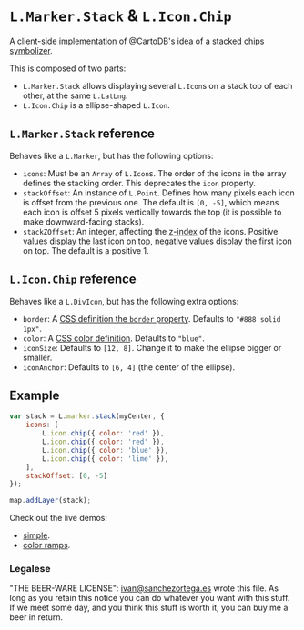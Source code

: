 # `L.Marker.Stack` & `L.Icon.Chip`

A client-side implementation of @CartoDB's idea of a [stacked chips symbolizer](http://blog.cartodb.com/stacking-chips-a-map-hack/).


This is composed of two parts:
* `L.Marker.Stack` allows displaying several `L.Icon`s on a stack top of each other, at the same `L.LatLng`.
* `L.Icon.Chip` is a ellipse-shaped `L.Icon`.


## `L.Marker.Stack` reference

Behaves like a `L.Marker`, but has the following options:

* `icons`: Must be an `Array` of `L.Icon`s. The order of the icons in the array defines the stacking order. This deprecates the `icon` property.
* `stackOffset`: An instance of `L.Point`. Defines how many pixels each icon is offset from the previous one. The default is `[0, -5]`, which means each icon is offset 5 pixels vertically towards the top (it is possible to make downward-facing stacks).
* `stackZOffset`: An integer, affecting the [z-index](https://developer.mozilla.org/en-US/docs/Web/CSS/CSS_Positioning/Understanding_z_index) of the icons. Positive values display the last icon on top, negative values display the first icon on top. The default is a positive 1.



## `L.Icon.Chip` reference

Behaves like a `L.DivIcon`, but has the following extra options:

* `border`: A [CSS definition the `border` property](https://developer.mozilla.org/docs/Web/CSS/border). Defaults to `"#888 solid 1px"`.
* `color`: A [CSS color definition](https://developer.mozilla.org/en-US/docs/Web/CSS/color_value). Defaults to `"blue"`.
* `iconSize`: Defaults to `[12, 8]`. Change it to make the ellipse bigger or smaller.
* `iconAnchor`: Defaults to `[6, 4]` (the center of the ellipse).


## Example

```js
var stack = L.marker.stack(myCenter, {
	icons: [
		L.icon.chip({ color: 'red' }),
		L.icon.chip({ color: 'red' }),
		L.icon.chip({ color: 'blue' }),
		L.icon.chip({ color: 'lime' }),
	],
	stackOffset: [0, -5]
});

map.addLayer(stack);
```

Check out the live demos:
- [simple](http://ivansanchez.github.io/Leaflet.Marker.Stack/demos/simple.html).
- [color ramps](http://ivansanchez.github.io/Leaflet.Marker.Stack/demos/color_ramps.html).



### Legalese

"THE BEER-WARE LICENSE":
<ivan@sanchezortega.es> wrote this file. As long as you retain this notice you
can do whatever you want with this stuff. If we meet some day, and you think
this stuff is worth it, you can buy me a beer in return.
